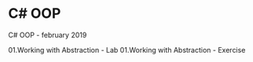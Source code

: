 # C# OOP
C# OOP - february 2019

01.Working with Abstraction - Lab
01.Working with Abstraction - Exercise
